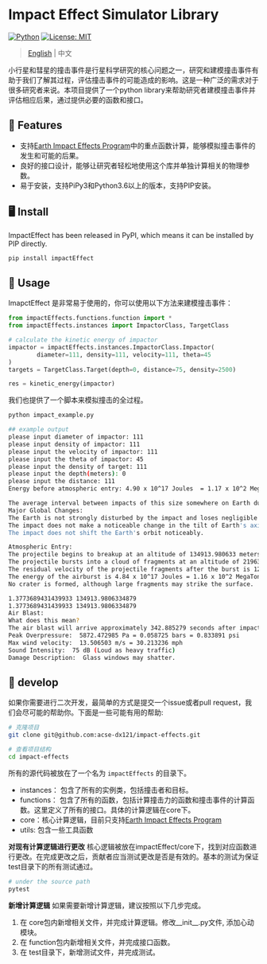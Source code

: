 # Impact Effect Simulator Library

[![Python](https://img.shields.io/pypi/pyversions/tensorflow.svg?style=plastic)](https://badge.fury.io/py/tensorflow)
[![License: MIT](https://img.shields.io/badge/License-MIT-yellow.svg)](https://opensource.org/licenses/MIT) 

> [English](../README.md) | 中文

小行星和彗星的撞击事件是行星科学研究的核心问题之一，研究和建模撞击事件有助于我们了解其过程，评估撞击事件的可能造成的影响。这是一种广泛的需求对于很多研究者来说。本项目提供了一个python library来帮助研究者建模撞击事件并评估相应后果，通过提供必要的函数和接口。


## 🍞 Features

- 支持[Earth Impact Effects Program](https://onlinelibrary.wiley.com/doi/abs/10.1111/j.1945-5100.2005.tb00157.x)中的重点函数计算，能够模拟撞击事件的发生和可能的后果。
- 良好的接口设计，能够让研究者轻松地使用这个库并单独计算相关的物理参数。
- 易于安装，支持PiPy3和Python3.6以上的版本，支持PIP安装。


##  🖥 Install

ImpactEffect has been released in PyPI, which means it can be installed by PIP directly.

```python
pip install impactEffect
```

##  🚩 Usage

ImapctEffect 是非常易于使用的，你可以使用以下方法来建模撞击事件：

```python
from impactEffects.functions.function import *
from impactEffects.instances import ImpactorClass, TargetClass

# calculate the kinetic energy of impactor
impactor = impactEffects.instances.ImpactorClass.Impactor(
        diameter=111, density=111, velocity=111, theta=45
)
targets = TargetClass.Target(depth=0, distance=75, density=2500)

res = kinetic_energy(impactor)

```

我们也提供了一个脚本来模拟撞击的全过程。

```bash
python impact_example.py

## example output
please input diameter of impactor: 111
please input density of impactor: 111
please input the velocity of impactor: 111
please input the theta of impactor: 45
please input the density of target: 111
please input the depth(meters): 0
please input the distance: 111
Energy before atmospheric entry: 4.90 x 10^17 Joules  = 1.17 x 10^2 MegaTons TNT

The average interval between impacts of this size somewhere on Earth during the last 4 billion years is 4.3 x 10^3years.
Major Global Changes:
The Earth is not strongly disturbed by the impact and loses negligible mass.
The impact does not make a noticeable change in the tilt of Earth's axis (< 5 hundreths of a degree).
The impact does not shift the Earth's orbit noticeably.

Atmospheric Entry:
The projectile begins to breakup at an altitude of 134913.980633 meters = 442517.856478 ft
The projectile bursts into a cloud of fragments at an altitude of 21963.771219 meters = 72041.169599 ft
The residual velocity of the projectile fragments after the burst is 12.175785 km/s = 7.561162 miles/s
The energy of the airburst is 4.84 x 10^17 Joules = 1.16 x 10^2 MegaTons.
No crater is formed, although large fragments may strike the surface.

1.3773689431439933 134913.9806334879
1.3773689431439933 134913.9806334879
Air Blast:
What does this mean?
The air blast will arrive approximately 342.885279 seconds after impact.
Peak Overpressure:  5872.472985 Pa = 0.058725 bars = 0.833891 psi
Max wind velocity:  13.506503 m/s = 30.213236 mph
Sound Intensity:  75 dB (Loud as heavy traffic)
Damage Description:  Glass windows may shatter.

```

##  🍕 develop

如果你需要进行二次开发，最简单的方式是提交一个issue或者pull request，我们会尽可能的帮助你。下面是一些可能有用的帮助:

```bash
# 克隆项目
git clone git@github.com:acse-dx121/impact-effects.git

# 查看项目结构
cd impact-effects
```

所有的源代码被放在了一个名为 `impactEffects` 的目录下。
- instances： 包含了所有的实例类，包括撞击者和目标。
- functions： 包含了所有的函数，包括计算撞击力的函数和撞击事件的计算函数。这里定义了所有的接口。具体的计算逻辑在core下。
- core：核心计算逻辑，目前只支持[Earth Impact Effects Program](https://onlinelibrary.wiley.com/doi/abs/10.1111/j.1945-5100.2005.tb00157.x)
- utils: 包含一些工具函数

**对现有计算逻辑进行更改**
核心逻辑被放在impactEffect/core下，找到对应函数进行更改。在完成更改之后，贡献者应当测试更改是否是有效的。基本的测试为保证test目录下的所有测试通过。

```python
# under the source path
pytest
```

**新增计算逻辑**
如果需要新增计算逻辑，建议按照以下几步完成。
1. 在 core包内新增相关文件，并完成计算逻辑。修改__init__.py文件, 添加心动模块。
2. 在 function包内新增相关文件，并完成接口函数。
3. 在 test目录下，新增测试文件，并完成测试。


